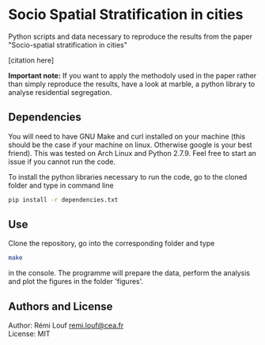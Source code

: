 # Socio Spatial Stratification in cities

Python scripts and data necessary to reproduce the results from the paper "Socio-spatial stratification in cities"

[citation here]

**Important note:** If you want to apply the methodoly used in the paper rather than simply reproduce the results, have a look at marble, a python library to analyse residential segregation.

## Dependencies

You will need to have GNU Make and curl installed on your machine (this should be the case if your machine on linux. Otherwise google is your best friend).
This was tested on Arch Linux and Python 2.7.9. Feel free to start an issue if you cannot run the code.

To install the python libraries necessary to run the code, go to the cloned folder and type in command line

```bash
pip install -r dependencies.txt
```

## Use

Clone the repository, go into the corresponding folder and type 

```bash
make
```

in the console. The programme will prepare the data, perform the analysis and plot the figures in the folder 'figures'.

## Authors and License

Author: Rémi Louf <remi.louf@cea.fr>  
License: MIT
